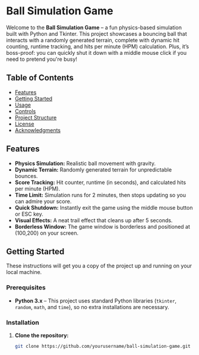 # Ball Simulation Game

Welcome to the **Ball Simulation Game** – a fun physics-based simulation built with Python and Tkinter. This project showcases a bouncing ball that interacts with a randomly generated terrain, complete with dynamic hit counting, runtime tracking, and hits per minute (HPM) calculation. Plus, it’s boss-proof: you can quickly shut it down with a middle mouse click if you need to pretend you're busy!

## Table of Contents

- [Features](#features)
- [Getting Started](#getting-started)
- [Usage](#usage)
- [Controls](#controls)
- [Project Structure](#project-structure)
- [License](#license)
- [Acknowledgments](#acknowledgments)

## Features

- **Physics Simulation:** Realistic ball movement with gravity.
- **Dynamic Terrain:** Randomly generated terrain for unpredictable bounces.
- **Score Tracking:** Hit counter, runtime (in seconds), and calculated hits per minute (HPM).
- **Time Limit:** Simulation runs for 2 minutes, then stops updating so you can admire your score.
- **Quick Shutdown:** Instantly exit the game using the middle mouse button or ESC key.
- **Visual Effects:** A neat trail effect that cleans up after 5 seconds.
- **Borderless Window:** The game window is borderless and positioned at (100,200) on your screen.

## Getting Started

These instructions will get you a copy of the project up and running on your local machine.

### Prerequisites

- **Python 3.x** – This project uses standard Python libraries (`tkinter`, `random`, `math`, and `time`), so no extra installations are necessary.

### Installation

1. **Clone the repository:**

   ```bash
   git clone https://github.com/yourusername/ball-simulation-game.git
